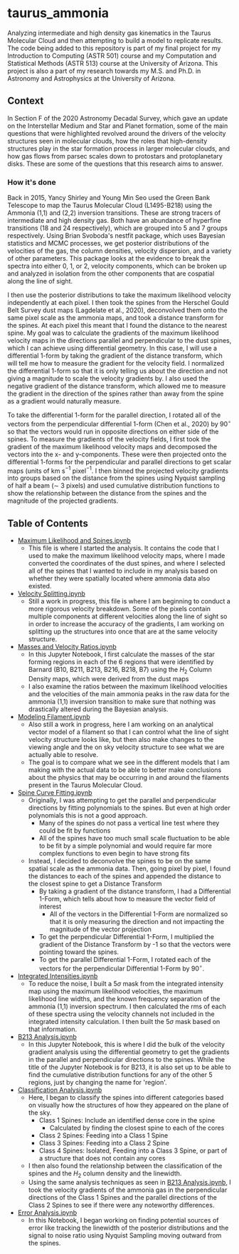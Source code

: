 # taurus_ammonia
Analyzing intermediate and high density gas kinematics in the Taurus Molecular Cloud and then attempting to build a model to replicate results. The code being added to this repository is part of my final project for my Introduction to Computing (ASTR 501) course and my Computation and Statistical Methods (ASTR 513) course at the University of Arizona. This project is also a part of my research towards my M.S. and Ph.D. in Astronomy and Astrophysics at the University of Arizona. 

## Context
In Section F of the 2020 Astronomy Decadal Survey, which gave an update on the Interstellar Medium and Star and Planet formation, some of the main questions that were highlighted revolved around the drivers of the velocity structures seen in molecular clouds, how the roles that high-density structures play in the star formation process in larger molecular clouds, and how gas flows from parsec scales down to protostars and protoplanetary disks. These are some of the questions that this research aims to answer. 

### How it's done
Back in 2015, Yancy Shirley and Young Min Seo used the Green Bank Telescope to map the Taurus Molecular Cloud (L1495-B218) using the Ammonia (1,1) and (2,2) inversion transitions. These are strong tracers of intermediate and high density gas. Both have an abundance of hyperfine transitions (18 and 24 respectively), which are grouped into 5 and 7 groups respectively. Using Brian Svoboda's nestfit package, which uses Bayesian statistics and MCMC processes, we get posterior distributions of the velocities of the gas, the column densities, velocity dispersion, and a variety of other parameters. This package looks at the evidence to break the spectra into either 0, 1, or 2, velocity components, which can be broken up and analyzed in isolation from the other components that are cospatial along the line of sight.  

I then use the posterior distributions to take the maximum likelihood velocity independently at each pixel. I then took the spines from the Herschel Gould Belt Survey dust maps (Lagdelate et al., 2020), deconvolved them onto the same pixel scale as the ammonia maps, and took a distance transform for the spines. At each pixel this meant that I found the distance to the nearest spine. My goal was to calculate the gradients of the maximum likelihood velocity maps in the directions parallel and perpendicular to the dust spines, which I can achieve using differential geometry. In this case, I will use a differential 1-form by taking the gradient of the distance transform, which will tell me how to measure the gradient for the velocity field. I normalized the differential 1-form so that it is only telling us about the direction and not giving a magnitude to scale the velocity gradients by. I also used the negative gradient of the distance transform, which allowed me to measure the gradient in the direction of the spines rather than away from the spine as a gradient would naturally measure.

To take the differential 1-form for the parallel direction, I rotated all of the vectors from the perpendicular differential 1-form (Chen et al., 2020) by 90$`^\circ`$ so that the vectors would run in opposite directions on either side of the spines. To measure the gradients of the velocity fields, I first took the gradient of the maximum likelihood velocity maps and decomposed the vectors into the x- and y-components. These were then projected onto the differential 1-forms for the perpendicular and parallel directions to get scalar maps (units of km s$`^{-1}`$ pixel$`^{-1}`$. I then binned the projected velocity gradients into groups based on the distance from the spines using Nyquist sampling of half a beam ($\sim$ 3 pixels) and used cumulative distribution functions to show the relationship between the distance from the spines and the magnitude of the projected gradients.

## Table of Contents
- [Maximum Likelihood and Spines.ipynb](https://github.com/lucyjsteffes/taurus_ammonia/blob/main/Maximum%20Likelihood%20and%20Spines.ipynb)
  - This file is where I started the analysis. It contains the code that I used to make the maximum likelihood velocity maps, where I made converted the coordinates of the dust spines, and where I selected all of the spines that I wanted to include in my analysis based on whether they were spatially located where ammonia data also existed.
- [Velocity Splitting.ipynb](https://github.com/lucyjsteffes/taurus_ammonia/blob/main/Velocity%20Splitting.ipynb)
  - Still a work in progress, this file is where I am beginning to conduct a more rigorous velocity breakdown. Some of the pixels contain multiple components at different velocities along the line of sight so in order to increase the accuracy of the gradients, I am working on splitting up the structures into once that are at the same velocity structure.
- [Masses and Velocity Ratios.ipynb](https://github.com/lucyjsteffes/taurus_ammonia/blob/main/Masses%20and%20Velocity%20Ratios.ipynb)
  - In this Jupyter Notebook, I first calculate the masses of the star forming regions in each of the 6 regions that were identified by Barnard (B10, B211, B213, B216, B218, B7) using the $`H_2`$ Column Density maps, which were derived from the dust maps
  - I also examine the ratios between the maximum likelihood velocities and the velocities of the main ammonia peaks in the raw data for the ammonia (1,1) inversion transition to make sure that nothing was drastically altered during the Bayesian analysis.
- [Modeling Filament.ipynb](https://github.com/lucyjsteffes/taurus_ammonia/blob/main/Modeling%20Filament.ipynb)
  - Also still a work in progress, here I am working on an analytical vector model of a filament so that I can control what the line of sight velocity structure looks like, but then also make changes to the viewing angle and the on sky velocity structure to see what we are actually able to resolve.
  - The goal is to compare what we see in the different models that I am making with the actual data to be able to better make conclusions about the physics that may be occurring in and around the filaments present in the Taurus Molecular Cloud.
- [Spine Curve Fitting.ipynb](https://github.com/lucyjsteffes/taurus_ammonia/blob/main/Spine%20Curve%20Fitting.ipynb)
  - Originally, I was attempting to get the parallel and perpendicular directions by fitting polynomials to the spines. But even at high order polynomials this is not a good approach.
    - Many of the spines do not pass a vertical line test where they could be fit by functions
    - All of the spines have too much small scale fluctuation to be able to be fit by a simple polynomial and would require far more complex functions to even begin to have strong fits
  - Instead, I decided to deconvolve the spines to be on the same spatial scale as the ammonia data. Then, going pixel by pixel, I found the distances to each of the spines and appended the distance to the closest spine to get a Distance Transform
    - By taking a gradient of the distance transform, I had a Differential 1-Form, which tells about how to measure the vector field of interest
      - All of the vectors in the Differential 1-Form are normalized so that it is only measuring the direction and not impacting the magnitude of the vector projection
    - To get the perpendicular Differential 1-Form, I multiplied the gradient of the Distance Transform by -1 so that the vectors were pointing toward the spines.
    - To get the parallel Differential 1-Form, I rotated each of the vectors for the perpendicular Differential 1-Form by 90$`^\circ`$.
- [Integrated Intensities.ipynb](https://github.com/lucyjsteffes/taurus_ammonia/blob/main/Integrated%20Intensities.ipynb)
  - To reduce the noise, I built a 5$`\sigma`$ mask from the integrated intensity map using the maximum likelihood velocities, the maximum likelihood line widths, and the known frequency separation of the ammonia (1,1) inversion spectrum. I then calculated the rms of each of these spectra using the velocity channels not included in the integrated intensity calculation. I then built the 5$`\sigma`$ mask based on that information.
- [B213 Analysis.ipynb](https://github.com/lucyjsteffes/taurus_ammonia/blob/main/B213%20Analysis.ipynb)
  - In this Jupyter Notebook, this is where I did the bulk of the velocity gradient analysis using the differential geometry to get the gradients in the parallel and perpendicular directions to the spines. While the title of the Jupyter Notebook is for B213, it is also set up to be able to find the cumulative distribution functions for any of the other 5 regions, just by changing the name for 'region'.
- [Classification Analysis.ipynb](https://github.com/lucyjsteffes/taurus_ammonia/blob/main/Classification%20Analysis.ipynb)
  - Here, I began to classify the spines into different categories based on visually how the structures of how they appeared on the plane of the sky.
    - Class 1 Spines: Include an identified dense core in the spine
      - Calculated by finding the closest spine to each of the cores
    - Class 2 Spines: Feeding into a Class 1 Spine
    - Class 3 Spines: Feeding into a Class 2 Spine
    - Class 4 Spines: Isolated, Feeding into a Class 3 Spine, or part of a structure that does not contain any cores
  - I then also found the relationship between the classification of the spines and the $`H_2`$ column density and the linewidth.
  - Using the same analysis techniques as seen in [B213 Analysis.ipynb](https://github.com/lucyjsteffes/taurus_ammonia/blob/main/B213%20Analysis.ipynb), I took the velocity gradients of the ammonia gas in the perpendicular directions of the Class 1 Spines and the parallel directions of the Class 2 Spines to see if there were any noteworthy differences.
- [Error Analysis.ipynb](https://github.com/lucyjsteffes/taurus_ammonia/blob/main/Error%20Analysis.ipynb)
  - In this Notebook, I began working on finding potential sources of error like tracking the linewidth of the posterior distributions and the signal to noise ratio using Nyquist Sampling moving outward from the spines.
